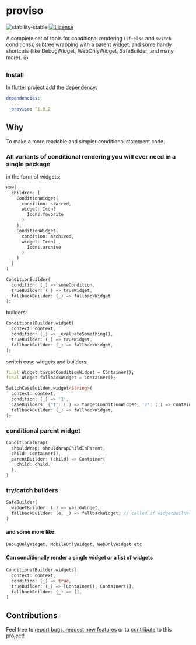 # proviso
 ![stability-stable](https://img.shields.io/badge/stability-stable-green.svg)
 [![License](https://img.shields.io/badge/License-BSD%203--Clause-blue.svg)](https://opensource.org/licenses/BSD-3-Clause)

A complete set of tools for conditional rendering (`if`-`else` and `switch` conditions), 
subtree wrapping with a parent widget, 
and some handy shortcuts (like DebugWidget, WebOnlyWidget, SafeBuilder, and many more). :+1:

### Install

In flutter project add the dependency:

```yml
dependencies:
  ...
  proviso: ^1.0.2
```

## Why
To make a more readable and simpler conditional statement code.

### All variants of conditional rendering you will ever need in a single package
in the form of widgets:
```dart
Row(
  children: [
    ConditionWidget(
      condition: starred,
      widget: Icon(
        Icons.favorite
      )
    ),
    ConditionWidget(
      condition: archived,
      widget: Icon(
        Icons.archive
      )
    )  
  ]
)
```
```dart
ConditionBuilder(
  condition: (_) => someCondition,
  trueBuilder: (_) => trueWidget,
  fallbackBuilder: (_) => fallbackWidget
);
```
builders:
```dart
ConditionalBuilder.widget(
  context: context,
  condition: (_) => _evaluateSomething(),
  trueBuilder: (_) => trueWidget,
  fallbackBuilder: (_) => fallbackWidget,
);
```
switch case widgets and builders:
```dart
final Widget targetConditionWidget = Container();
final Widget fallbackWidget = Container();

SwitchCaseBuilder.widget<String>(
  context: context,
  condition: (_) => '1',
  caseBuilders: {'1': (_) => targetConditionWidget, '2': (_) => Container()},
  fallbackBuilder: (_) => fallbackWidget,
);  
```
### conditional parent widget
```dart
ConditionalWrap(
  shouldWrap: shouldWrapChildInParent,
  child: Container(),
  parentBuilder: (child) => Container(
    child: child,
  ),
)
```
### try/catch builders
```dart
SafeBuilder(
  widgetBuilder: (_) => validWidget,
  fallbackBuilder: (e, _) => fallbackWidget, // called if widgetBuilder fails with error
)
```
#### and some more like:
```dart
DebugOnlyWidget, MobileOnlyWidget, WebOnlyWidget etc
```
#### Can conditionally render a single widget or a list of widgets
```dart
ConditionalBuilder.widgets(
  context: context,
  condition: (_) => true,
  trueBuilder: (_) => [Container(), Container()],
  fallbackBuilder: (_) => [],
)
```
## Contributions

Feel free to [report bugs, request new features](https://github.com/AlexeyPerov/proviso/issues) 
or to [contribute](https://github.com/AlexeyPerov/proviso/pulls) to this project! 
